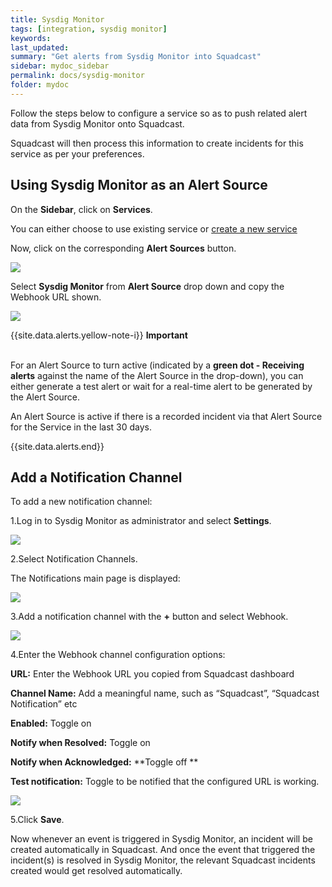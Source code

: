 ```yaml
---
title: Sysdig Monitor
tags: [integration, sysdig monitor]
keywords: 
last_updated: 
summary: "Get alerts from Sysdig Monitor into Squadcast"
sidebar: mydoc_sidebar
permalink: docs/sysdig-monitor
folder: mydoc
---
```


Follow the steps below to configure a service so as to push related alert data from Sysdig Monitor onto Squadcast.

Squadcast will then process this information to create incidents for this service as per your preferences.

## Using Sysdig Monitor as an Alert Source

On the **Sidebar**, click on **Services**.

You can either choose to use existing service or [create a new service](adding-a-service-1)

Now, click on the corresponding **Alert Sources** button.

![](images/integration_1.png)

Select **Sysdig Monitor** from  **Alert Source** drop down and copy the Webhook URL shown.

![](images/sysdig_1.png)

{{site.data.alerts.yellow-note-i}}
<b>Important</b><br/><br/>
<p>For an Alert Source to turn active (indicated by a <b>green dot - Receiving alerts</b> against the name of the Alert Source in the drop-down), you can either generate a test alert or wait for a real-time alert to be generated by the Alert Source.</p>
<p>An Alert Source is active if there is a recorded incident via that Alert Source for the Service in the last 30 days.</p>
{{site.data.alerts.end}}

## Add a Notification Channel

To add a new notification channel:

1.Log in to Sysdig Monitor as administrator and select **Settings**. 

![](images/sysdig_2.png)

2.Select Notification Channels. 

The Notifications main page is displayed:

![](images/sysdig_3.jpeg)

3.Add a notification channel with the **+** button and select Webhook.

![](images/sysdig_4.png)

4.Enter the Webhook channel configuration options: 

**URL:** Enter the Webhook URL you copied from Squadcast dashboard

**Channel Name:** Add a meaningful name, such as  “Squadcast”,  “Squadcast Notification” etc

**Enabled:** Toggle on

**Notify when Resolved:**  Toggle on 

**Notify when Acknowledged:**  **Toggle off **

**Test notification:** Toggle to be notified that the configured URL is working. 

![](images/sysdig_5.png)

5.Click **Save**.

Now whenever an event is triggered in Sysdig Monitor, an incident will be created automatically in Squadcast. And once the event that triggered the incident(s) is resolved in Sysdig Monitor, the relevant Squadcast incidents created would get resolved automatically.